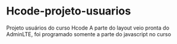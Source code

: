 # Hcode-projeto-usuarios
 Projeto usuários do curso Hcode
A parte do layout veio pronta do AdminLTE, foi programado somente a parte do javascript no curso

